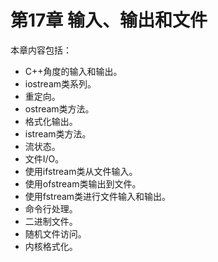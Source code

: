 
# 第17章 输入、输出和文件

本章内容包括：
- C++角度的输入和输出。
- iostream类系列。
- 重定向。
- ostream类方法。
- 格式化输出。
- istream类方法。
- 流状态。
- 文件I/O。
- 使用ifstream类从文件输入。
- 使用ofstream类输出到文件。
- 使用fstream类进行文件输入和输出。
- 命令行处理。
- 二进制文件。
- 随机文件访问。
- 内核格式化。